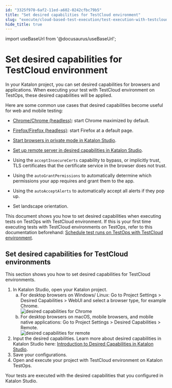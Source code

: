 ```yaml
---
id: "3325f970-6af2-11ed-a602-0242cfbc79b5"
title: "Set desired capabilities for TestCloud environment"
slug: "execute/cloud-based-test-execution/test-execution-with-testcloud/set-desired-capabilities-for-testcloud-environment"
hide_title: true
---
```

import useBaseUrl from '@docusaurus/useBaseUrl';


# <a id="concept-1652" class="anchor_top_offset"/><a id="ariaid-title1" class="anchor_top_offset"/>Set desired capabilities for TestCloud environment

<p xmlns="http://www.w3.org/1999/xhtml" className="p">In your Katalon project, you can set desired capabilities for browsers and applications. When executing your test with <span className="ph uicontrol">TestCloud</span> environment on <span className="ph">TestOps</span>, these desired capabilities will be applied.</p> 
<p xmlns="http://www.w3.org/1999/xhtml" className="p">Here are some common use cases that desired capabilities become useful for web and mobile testing:</p> 
<div xmlns="http://www.w3.org/1999/xhtml" className="p"><ul className="ul"><li className="li"><p className="p"><a className="xref" href="/docs/author/manage-projects/project-settings/desired-capabilities/set-up-desired-capabilities-for-webui-testing-in-katalon-studio#concept-8536">Chrome/Chrome (headless)</a>: start Chrome maximized by default.</p></li><li className="li"><p className="p"><a className="xref" href="/docs/author/manage-projects/project-settings/desired-capabilities/set-up-desired-capabilities-for-webui-testing-in-katalon-studio#id_4">Firefox/Firefox (headless)</a>: start Firefox at a default page.</p></li><li className="li"><p className="p"><a className="xref" href="/docs/author/manage-projects/project-settings/desired-capabilities/start-browsers-in-private-mode-in-katalon-studio">Start browsers in private mode in <span className="ph">Katalon Studio</span></a>.</p></li><li className="li"><p className="p"><a className="xref" href="/docs/author/manage-projects/project-settings/desired-capabilities/set-up-remote-server-in-desired-capabilities-in-katalon-studio">Set up remote server in desired capabilities in <span className="ph">Katalon Studio</span></a>.</p></li><li className="li"><p className="p">Using the <code className="ph codeph">acceptInsecureCerts</code> capability to bypass, or implicitly trust, TLS certificates that the certificate service in the browser does not trust.</p></li><li className="li"><p className="p">Using the <code className="ph codeph">autoGrantPermissions</code>	to automatically determine which permissions your app requires and grant them to the app.</p></li><li className="li"><p className="p">Using the <code className="ph codeph">autoAcceptAlerts</code>	to automatically accept all  alerts  if they pop up.</p></li><li className="li"><p className="p">Set landscape orientation.</p></li></ul></div>
<p xmlns="http://www.w3.org/1999/xhtml" className="p">This document shows you how to set desired capabilities when executing tests on <span className="ph">TestOps</span> with <span className="ph uicontrol">TestCloud</span> environment. If this is your first time executing tests with <span className="ph uicontrol">TestCloud</span> environments on <span className="ph">TestOps</span>, refer to this documentation beforehand: <a className="xref" href="/docs/execute/cloud-based-test-execution/test-execution-with-testcloud/integrate-testcloud-with-testops#task-8300">Schedule test runs on TestOps with TestCloud environment</a>.</p> 

## <a id="task-8720" class="anchor_top_offset"/>Set desired  capabilities for TestCloud environments

<section xmlns="http://www.w3.org/1999/xhtml" className="section context">This section shows you how to set desired  capabilities for <span className="ph uicontrol">TestCloud</span> environments.</section> 
<ol xmlns="http://www.w3.org/1999/xhtml" className="ol steps"><li className="li step"><span className="ph cmd">In <span className="ph">Katalon Studio</span>, open your Katalon project.</span><ol type="a" className="ol substeps"><li className="li substep substepexpand"><span className="ph cmd">For desktop browsers on Windows/ Linux: Go to <span className="ph uicontrol">Project Settings</span> &gt; <span className="ph uicontrol">Desired Capabilities</span> &gt; <span className="ph uicontrol">WebUI</span> and  select   a browser type, for example Chrome.</span><div className="itemgroup info"><img className="image" width={700} src={useBaseUrl("/33487590-6af2-11ed-a602-0242cfbc79b5.png")} alt="desired capabilities for Chrome" /></div></li><li className="li substep substepexpand"><span className="ph cmd">For desktop browsers on macOS, mobile browsers, and mobile native applications: Go to <span className="ph uicontrol">Project Settings</span> &gt; <span className="ph uicontrol">Desired Capabilities</span> &gt;  <span className="ph uicontrol">Remote</span>.</span><div className="itemgroup info"><img className="image" width={700} src={useBaseUrl("/3341e5e0-6af2-11ed-a602-0242cfbc79b5.png")} alt="desired capabilities for remote" /></div></li></ol></li><li className="li step"><span className="ph cmd">Input the desired capabilities. Learn more about desired capabilities in <span className="ph">Katalon Studio</span> here: <a className="xref" href="/docs/author/manage-projects/project-settings/desired-capabilities/introduction-to-desired-capabilities-in-katalon-studio">Introduction to Desired Capabilities in <span className="ph">Katalon Studio</span></a>.</span></li><li className="li step"><span className="ph cmd">Save your configurations.</span></li><li className="li step"><span className="ph cmd">Open and execute your project with <span className="ph uicontrol">TestCloud</span> environment on Katalon <span className="ph">TestOps</span>.</span></li></ol> 
<section xmlns="http://www.w3.org/1999/xhtml" className="section result">Your tests are executed with the desired capabilities that you configured in <span className="ph">Katalon Studio</span>.</section> 
